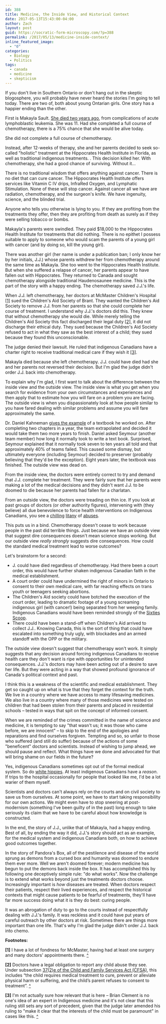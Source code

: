 ```yaml
---
id: 388
title: Medicine, the Inside View, and Historical Context
date: 2017-05-13T15:43:00-04:00
author: Zach
layout: post
guid: https://socratic-form-microscopy.com/?p=388
permalink: /2017/05/13/medicine-inside-context/
inline_featured_image:
  - "0"
categories:
  - Biology
  - Politics
tags:
  - canada
  - medicine
  - skepticism
---
```

If you don't live in Southern Ontario or don't hang out in the skeptic blogosphere, you will probably have never heard the stories I'm going to tell today. There are two of, both about young Ontarian girls. One story has a happier ending than the other.

First is Makayla Sault. <a href="http://www.cbc.ca/news/indigenous/makayla-sault-girl-who-refused-chemo-for-leukemia-dies-1.2829885">She died two years ago</a>, from complications of acute lymphoblastic leukemia. She was 11. Had she completed a full course of chemotherapy, there is a 75% chance that she would be alive today.

She did not complete a full course of chemotherapy.

Instead, after 12-weeks of therapy, she and her parents decided to seek so-called "holistic" treatment at the Hippocrates Health Institute in Florida, as well as traditional indigenous treatments. . This decision killed her. With chemotherapy, she had a good chance of surviving. Without it…

There is no traditional wisdom that offers anything against cancer. There is no diet that can cure cancer. The Hippocrates Health Institute offers services like Vitamin C IV drips, InfraRed Oxygen, and Lymphatic Stimulation. None of these will stop cancer. Against cancer all we have are radiation, chemotherapy, and the surgeon's knife. We have ingenuity, science, and the blinded trial.

Anyone who tells you otherwise is lying to you. If they are profiting from the treatments they offer, then they are profiting from death as surely as if they were selling tobacco or bombs.

Makayla's parents were swindled. They paid $18,000 to the Hippocrates Health Institute for treatments that did nothing. There is no epithet I possess suitable to apply to someone who would scam the parents of a young girl with cancer (and by doing so, kill the young girl).

There was another girl (her name is under a publication ban; I only know her by her initials, J.J.) whose parents withdrew her from chemotherapy around the same time as Makayla. She too went to the Hippocrates Health Institute. But when she suffered a relapse of cancer, her parents appear to have fallen out with Hippocrates. They returned to Canada and sought chemotherapy alongside traditional Haudenosaunee medicine. This is the part of the story with a happy ending. The chemotherapy saved J.J.'s life.

When J.J. left chemotherapy, her doctors at McMaster Children's Hospital <a href="#mk1" id="mk-top-1">[1]</a> sued the Children's Aid Society of Brant. They wanted the Children's Aid Society to remove J.J. from her parents so that she could complete her course of treatment. I understand why J.J.'s doctors did this. They knew that without chemotherapy she would die. While merely telling the Children's Aid Society this fact discharged their legal duty <a href="#mk2" id="mk-top-2">[2]</a>, it did not discharge their ethical duty. They sued because the Children's Aid Society refused to act in what they saw as the best interest of a child; they sued because they found this unconscionable.

The judge denied their lawsuit. He ruled that indigenous Canadians have a charter right to receive traditional medical care if they wish it <a href="#mk3" id="mk-top-3">[3]</a>.

Makayla died because she left chemotherapy. J.J. could have died had she and her parents not reversed their decision. But I'm glad the judge didn't order J.J. back into chemotherapy.

To explain why I'm glad, I first want to talk about the difference between the inside view and the outside view. The inside view is what you get when you search for evidence from your own circumstances and experiences and then apply that to estimate how you will fare on a problem you are facing. The outside view is when you dispassionately look at how people similar to you have fared dealing with similar problems and assume you will fare approximately the same.

Dr. Daniel Kahneman <a href="http://www.mckinsey.com/business-functions/strategy-and-corporate-finance/our-insights/daniel-kahneman-beware-the-inside-view">gives the example</a> of a textbook he worked on. After completing two chapters in a year, the team extrapolated and decided it would take them two more years to finish. Daniel asked Seymour (another team member) how long it normally took to write a text book. Surprised, Seymour explained that it normally took seven to ten years all told and that approximately 40% of teams failed. This caused some dismay, but ultimately everyone (including Seymour) decided to preserver (probably believing that they'd be the exception). Eight years later, the textbook was finished. The outside view was dead on.

From the inside view, the doctors were entirely correct to try and demand that J.J. complete her treatment. They were fairly sure that her parents were making a lot of the medical decisions and they didn't want J.J. to be doomed to die because her parents had fallen for a charlatan.

From an outside view, the doctors were treading on thin ice. If you look at past groups of doctors (or other authority figures), intervening with (they believe) all due benevolence to force health interventions on Indigenous Canadians, you see a <a href="https://en.wikipedia.org/wiki/Compulsory_sterilization_in_Canada#Policy">chilling</a> <a href="http://news.nationalpost.com/news/canada/saskatoon-health-region-apologizes-after-aboriginal-women-felt-pressured-by-staff-to-have-tubes-tied">litany</a> of <a href="http://www.cbc.ca/news/politics/aboriginal-children-used-in-medical-tests-commissioner-says-1.1318150">abuses</a>.

This puts us in a bind. Chemotherapy doesn't cease to work because people in the past did terrible things. Just because we have an outside view that suggest dire consequences doesn't mean science stops working. But our outside view <em>really strongly</em> suggests dire consequences. How could the standard medical treatment lead to worse outcomes?

Let's brainstorm for a second:
<ul>
 	<li>J. could have died regardless of chemotherapy. Had there been a court order, this would have further shaken indigenous Canadian faith in the medical establishment.</li>
 	<li>A court order could have undermined the right of minors in Ontario to consent to their own medical care, with far reaching effects on trans youth or teenagers seeking abortions.</li>
 	<li>The Children's Aid society could have botched the execution of the court order, leading to dramatic footage of a young screaming indigenous girl (with cancer!) being separated from her weeping family. Indigenous Canadians would have been reminded strongly of the <a href="https://en.wikipedia.org/wiki/Sixties_Scoop">Sixties Scoop</a>.</li>
 	<li>There could have been a stand-off when Children's Aid arrived to collect J.J.. Knowing Canada, this is the sort of thing that could have escalated into something truly ugly, with blockades and an armed standoff with the OPP or the military.</li>
</ul>
The outside view doesn't suggest that chemotherapy won't work. It simply suggests that any decision around forcing indigenous Canadians to receive health care they don't want is ripe with opportunities for unintended consequences. J.J.'s doctors may have been acting out of a desire to save her life. But they were acting in a way that showed profound ignorance of Canada's political context and past.

I think this is a weakness of the scientific and medical establishment. They get so caught up on what is true that they forget the context for the truth. We live in a country where we have access to many lifesaving medicines. We also live in a country where many of those medicines were tested on children that had been stolen from their parents and placed in residential schools – tested in ways that spit on the concept of informed consent.

When we are reminded of the crimes committed in the name of science and medicine, it is tempting to say "that wasn't us; it was those who came before, we are innocent" – to skip to the end of the apologies and reparations and find ourselves forgiven. Tempting and so, so unfair to those who suffered (and still do suffer) because of the actions of some "beneficent" doctors and scientists. Instead of wishing to jump ahead, we should pause and reflect. What things have we done and advocated for that will bring shame on our fields in the future?

Yes, indigenous Canadians sometimes opt out of the formal medical system. So do <a href="http://globalnews.ca/news/2783980/judge-to-sentence-alberta-parents-whose-son-died-from-meningitis/">white hippies</a>. At least indigenous Canadians have a <em>reason</em>. If trips to the hospital occasionally for people that looked like me, I'd be a lot warier of them myself.

Scientists and doctors can't always rely on the courts and on civil society to save us from ourselves. At some point, we have to start taking responsibility for our own actions. We might even have to stop sneering at post-modernism (something I've been guilty of in the past) long enough to take seriously its claim that we have to be careful about how knowledge is constructed.

In the end, the story of J.J., unlike that of Makayla, had a happy ending. Best of all, by ending the way it did, J.J.'s story should act as an example, for the medical system and indigenous Canadians both, on how to achieve good outcomes together.

In the story of Pandora's Box, all of the pestilence and disease of the world sprung as demons from a cursed box and humanity was doomed to endure them ever more. Well we aren't doomed forever; modern medicine has begun to put the demons back inside the box. It has accomplished this by following one deceptively simple rule: "do what works". Now the challenge is to extend what works beyond just the treatments doctors choose. Increasingly important is <em>how</em> diseases are treated. When doctors respect their patients, respect their lived experiences, and respect the historical contexts that might cause patients to be fearful of treatments, they'll have far more success doing what it is they do best: curing people.

It was an abrogation of duty to go to the courts instead of respectfully dealing with J.J.'s family. It was reckless and it could have put years of careful outreach by other doctors at risk. Sometimes there are things more important than one life. That's why I'm glad the judge didn't order J.J. back into chemo.

<strong>Footnotes: </strong>

<strong id="mk1" >[1]</strong> I have a lot of fondness for McMaster, having had at least one surgery and many doctors' appointments there. <a href="#mk-top-1">^</a>

<strong id="mk2" >[2]</strong> Doctors have a legal obligation to report any child abuse they see. Under subsection <a href="http://canliiconnects.org/en/commentaries/37105">37(2)e of the Child and Family Services Act (CFSA)</a>, this includes “the child requires medical treatment to cure, prevent or alleviate physical harm or suffering, and the child’s parent refuses to consent to treatment”. <a href="#mk-top-2">^</a>

<strong id="mk3" >[3]</strong> I'm not actually sure how relevant that is here – Brian Clement is no one's idea of an expert in Indigenous medicine and it's not clear that this ruling still sets any sort of precedent, given that the judge later amended his ruling to "make it clear that the interests of the child must be paramount" in cases like this. <a href="#mk-top-3">^</a>